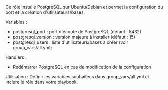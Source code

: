 Ce rôle installe PostgreSQL sur Ubuntu/Debian et permet la configuration du port et la création d'utilisateurs/bases.

Variables :

- postgresql_port : port d'écoute de PostgreSQL (défaut : 5432)
- postgresql_version : version majeure à installer (défaut : 15)
- postgresql_users : liste d'utilisateurs/bases à créer (voir group_vars/all.yml)

Handlers :

- Redémarrer PostgreSQL en cas de modification de la configuration

Utilisation :
Définir les variables souhaitées dans group_vars/all.yml et inclure le rôle dans votre playbook.
